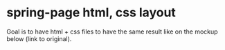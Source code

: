# spring-page html, css layout 

Goal is to have html + css files to have the same result like on
the mockup below (link to original).